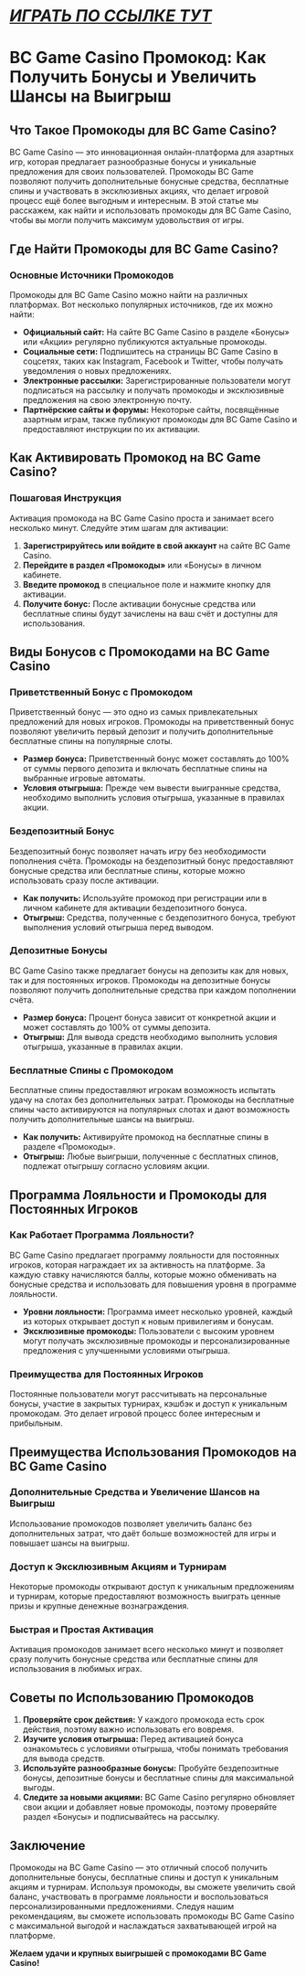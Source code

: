 # [***<u>ИГРАТЬ ПО ССЫЛКЕ ТУТ</u>***](https://partnerbcgame.com/d9b112f90)

# BC Game Casino Промокод: Как Получить Бонусы и Увеличить Шансы на Выигрыш

## Что Такое Промокоды для BC Game Casino?

BC Game Casino — это инновационная онлайн-платформа для азартных игр, которая предлагает разнообразные бонусы и уникальные предложения для своих пользователей. Промокоды BC Game позволяют получить дополнительные бонусные средства, бесплатные спины и участвовать в эксклюзивных акциях, что делает игровой процесс ещё более выгодным и интересным. В этой статье мы расскажем, как найти и использовать промокоды для BC Game Casino, чтобы вы могли получить максимум удовольствия от игры.

## Где Найти Промокоды для BC Game Casino?

### Основные Источники Промокодов

Промокоды для BC Game Casino можно найти на различных платформах. Вот несколько популярных источников, где их можно найти:

* **Официальный сайт:** На сайте BC Game Casino в разделе «Бонусы» или «Акции» регулярно публикуются актуальные промокоды.
* **Социальные сети:** Подпишитесь на страницы BC Game Casino в соцсетях, таких как Instagram, Facebook и Twitter, чтобы получать уведомления о новых предложениях.
* **Электронные рассылки:** Зарегистрированные пользователи могут подписаться на рассылку и получать промокоды и эксклюзивные предложения на свою электронную почту.
* **Партнёрские сайты и форумы:** Некоторые сайты, посвящённые азартным играм, также публикуют промокоды для BC Game Casino и предоставляют инструкции по их активации.

## Как Активировать Промокод на BC Game Casino?

### Пошаговая Инструкция

Активация промокода на BC Game Casino проста и занимает всего несколько минут. Следуйте этим шагам для активации:

1. **Зарегистрируйтесь или войдите в свой аккаунт** на сайте BC Game Casino.
2. **Перейдите в раздел «Промокоды»** или «Бонусы» в личном кабинете.
3. **Введите промокод** в специальное поле и нажмите кнопку для активации.
4. **Получите бонус:** После активации бонусные средства или бесплатные спины будут зачислены на ваш счёт и доступны для использования.

## Виды Бонусов с Промокодами на BC Game Casino

### Приветственный Бонус с Промокодом

Приветственный бонус — это одно из самых привлекательных предложений для новых игроков. Промокоды на приветственный бонус позволяют увеличить первый депозит и получить дополнительные бесплатные спины на популярные слоты.

* **Размер бонуса:** Приветственный бонус может составлять до 100% от суммы первого депозита и включать бесплатные спины на выбранные игровые автоматы.
* **Условия отыгрыша:** Прежде чем вывести выигранные средства, необходимо выполнить условия отыгрыша, указанные в правилах акции.

### Бездепозитный Бонус

Бездепозитный бонус позволяет начать игру без необходимости пополнения счёта. Промокоды на бездепозитный бонус предоставляют бонусные средства или бесплатные спины, которые можно использовать сразу после активации.

* **Как получить:** Используйте промокод при регистрации или в личном кабинете для активации бездепозитного бонуса.
* **Отыгрыш:** Средства, полученные с бездепозитного бонуса, требуют выполнения условий отыгрыша перед выводом.

### Депозитные Бонусы

BC Game Casino также предлагает бонусы на депозиты как для новых, так и для постоянных игроков. Промокоды на депозитные бонусы позволяют получить дополнительные средства при каждом пополнении счёта.

* **Размер бонуса:** Процент бонуса зависит от конкретной акции и может составлять до 100% от суммы депозита.
* **Отыгрыш:** Для вывода средств необходимо выполнить условия отыгрыша, указанные в правилах акции.

### Бесплатные Спины с Промокодом

Бесплатные спины предоставляют игрокам возможность испытать удачу на слотах без дополнительных затрат. Промокоды на бесплатные спины часто активируются на популярных слотах и дают возможность получить дополнительные шансы на выигрыш.

* **Как получить:** Активируйте промокод на бесплатные спины в разделе «Промокоды».
* **Отыгрыш:** Любые выигрыши, полученные с бесплатных спинов, подлежат отыгрышу согласно условиям акции.

## Программа Лояльности и Промокоды для Постоянных Игроков

### Как Работает Программа Лояльности?

BC Game Casino предлагает программу лояльности для постоянных игроков, которая награждает их за активность на платформе. За каждую ставку начисляются баллы, которые можно обменивать на бонусные средства и использовать для повышения уровня в программе лояльности.

* **Уровни лояльности:** Программа имеет несколько уровней, каждый из которых открывает доступ к новым привилегиям и бонусам.
* **Эксклюзивные промокоды:** Пользователи с высоким уровнем могут получать эксклюзивные промокоды и персонализированные предложения с улучшенными условиями отыгрыша.

### Преимущества для Постоянных Игроков

Постоянные пользователи могут рассчитывать на персональные бонусы, участие в закрытых турнирах, кэшбэк и доступ к уникальным промокодам. Это делает игровой процесс более интересным и прибыльным.

## Преимущества Использования Промокодов на BC Game Casino

### Дополнительные Средства и Увеличение Шансов на Выигрыш

Использование промокодов позволяет увеличить баланс без дополнительных затрат, что даёт больше возможностей для игры и повышает шансы на выигрыш.

### Доступ к Эксклюзивным Акциям и Турнирам

Некоторые промокоды открывают доступ к уникальным предложениям и турнирам, которые предоставляют возможность выиграть ценные призы и крупные денежные вознаграждения.

### Быстрая и Простая Активация

Активация промокодов занимает всего несколько минут и позволяет сразу получить бонусные средства или бесплатные спины для использования в любимых играх.

## Советы по Использованию Промокодов

1. **Проверяйте срок действия:** У каждого промокода есть срок действия, поэтому важно использовать его вовремя.
2. **Изучите условия отыгрыша:** Перед активацией бонуса ознакомьтесь с условиями отыгрыша, чтобы понимать требования для вывода средств.
3. **Используйте разнообразные бонусы:** Пробуйте бездепозитные бонусы, депозитные бонусы и бесплатные спины для максимальной выгоды.
4. **Следите за новыми акциями:** BC Game Casino регулярно обновляет свои акции и добавляет новые промокоды, поэтому проверяйте раздел «Бонусы» и подписывайтесь на рассылку.

## Заключение

Промокоды на BC Game Casino — это отличный способ получить дополнительные бонусы, бесплатные спины и доступ к уникальным акциям и турнирам. Используя промокоды, вы сможете увеличить свой баланс, участвовать в программе лояльности и воспользоваться персонализированными предложениями. Следуя нашим рекомендациям, вы сможете использовать промокоды BC Game Casino с максимальной выгодой и наслаждаться захватывающей игрой на платформе.

**Желаем удачи и крупных выигрышей с промокодами BC Game Casino!**
